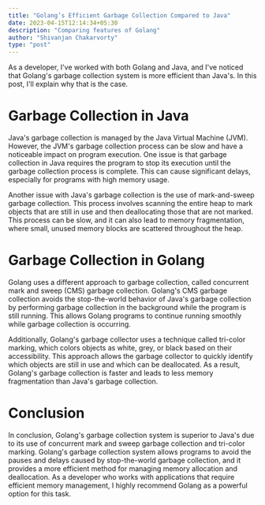 ```yaml
---
title: "Golang’s Efficient Garbage Collection Compared to Java"
date: 2023-04-15T12:14:34+05:30
description: "Comparing features of Golang"
author: "Shivanjan Chakarvorty"
type: "post"
---
```

As a developer, I've worked with both Golang and Java, and I've noticed that Golang's garbage collection system is more efficient than Java's. In this post, I'll explain why that is the case.

# Garbage Collection in Java
Java's garbage collection is managed by the Java Virtual Machine (JVM). However, the JVM's garbage collection process can be slow and have a noticeable impact on program execution. One issue is that garbage collection in Java requires the program to stop its execution until the garbage collection process is complete. This can cause significant delays, especially for programs with high memory usage.

Another issue with Java's garbage collection is the use of mark-and-sweep garbage collection. This process involves scanning the entire heap to mark objects that are still in use and then deallocating those that are not marked. This process can be slow, and it can also lead to memory fragmentation, where small, unused memory blocks are scattered throughout the heap.

# Garbage Collection in Golang
Golang uses a different approach to garbage collection, called concurrent mark and sweep (CMS) garbage collection. Golang's CMS garbage collection avoids the stop-the-world behavior of Java's garbage collection by performing garbage collection in the background while the program is still running. This allows Golang programs to continue running smoothly while garbage collection is occurring.

Additionally, Golang's garbage collector uses a technique called tri-color marking, which colors objects as white, grey, or black based on their accessibility. This approach allows the garbage collector to quickly identify which objects are still in use and which can be deallocated. As a result, Golang's garbage collection is faster and leads to less memory fragmentation than Java's garbage collection.

# Conclusion
In conclusion, Golang's garbage collection system is superior to Java's due to its use of concurrent mark and sweep garbage collection and tri-color marking. Golang's garbage collection system allows programs to avoid the pauses and delays caused by stop-the-world garbage collection, and it provides a more efficient method for managing memory allocation and deallocation.
As a developer who works with applications that require efficient memory management, I highly recommend Golang as a powerful option for this task.
